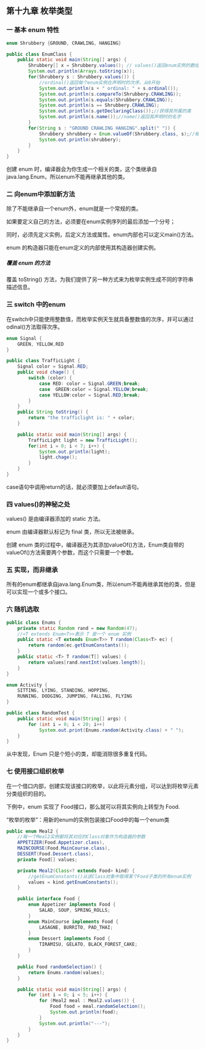 ## 第十九章 枚举类型

### 一 基本 enum 特性

```java
enum Shrubbery {GROUND, CRAWLING, HANGING}

public class EnumClass {
    public static void main(String[] args) {
        Shrubbery[] x = Shrubbery.values(); // values()返回enum实例的数组，该数组中的元素保持其在enum中声明时的顺序，values()[0] 表示第一个元素
        System.out.println(Arrays.toString(x));
        for(Shrubbery s : Shrubbery.values()) {
            //ordinal()返回每个enum实例在声明时的次序，从0开始
            System.out.println(s + " ordinal: " + s.ordinal());
            System.out.println(s.compareTo(Shrubbery.CRAWLING));
            System.out.println(s.equals(Shrubbery.CRAWLING));
            System.out.println(s == Shrubbery.CRAWLING);
            System.out.println(s.getDeclaringClass());//获得其所属的类
            System.out.println(s.name());//name()返回其声明时的名字
        }
        for(String s : "GROUND CRAWLING HANGING".split(" ")) {
            Shrubbery shrubbery = Enum.valueOf(Shrubbery.class, s);//根据名字返回enum实例
            System.out.println(shrubbery);
        }
    }
}
```

创建 enum 时，编译器会为你生成一个相关的类，这个类继承自java.lang.Enum，所以enum不能再继承其他的类。

### 二 向enum中添加新方法

除了不能继承自一个enum外，enum就是一个常规的类。

如果要定义自己的方法，必须要在enum实例序列的最后添加一个分号；

同时，必须先定义实例，后定义方法或属性。enum内部也可以定义main()方法。

enum 的构造器只能在enum定义的内部使用其构造器创建实例。

##### 覆盖 enum 的方法

覆盖 toString() 方法，为我们提供了另一种方式来为枚举实例生成不同的字符串描述信息。

### 三 switch 中的enum

在switch中只能使用整数值，而枚举实例天生就具备整数值的次序，并可以通过odinal()方法取得次序。

```java
enum Signal {
    GREEN, YELLOW,RED
}

public class TrafficLight {
    Signal color = Signal.RED;
    public void chage() {
        switch (color) {
            case RED: color = Signal.GREEN;break;
            case  GREEN:color = Signal.YELLOW;break;
            case YELLOW:color = Signal.RED;break;
        }
    }
    public String toString() {
        return "the trafficlight is: " + color;
    }

    public static void main(String[] args) {
        TrafficLight light = new TrafficLight();
        for(int i = 0; i < 7; i++) {
            System.out.println(light);
            light.chage();
        }
    }
}
```

case语句中调用return的话，就必须要加上default语句。

### 四 values()的神秘之处

values() 是由编译器添加的 static 方法。

enum 由编译器默认标记为 final 类，所以无法被继承。

创建 enum 类的过程中，编译器还为其添加valueOf()方法，Enum类自带的valueOf()方法需要两个参数，而这个只需要一个参数。

### 五 实现，而非继承

所有的enum都继承自java.lang.Enum类，所以enum不能再继承其他的类，但是可以实现一个或多个接口。

### 六 随机选取

```java
public class Enums {
    private static Random rand = new Random(47);
	//<T extends Enum<T>>表示 T 是一个 enum 实例
    public static <T extends Enum<T>> T random(Class<T> ec) {
        return random(ec.getEnumConstants());
    }
    public static <T> T random(T[] values) {
        return values[rand.nextInt(values.length)];
    }
}
```

```java
enum Activity {
    SITTING, LYING, STANDING, HOPPING,
    RUNNING, DODGING, JUMPING, FALLING, FLYING
}

public class RandomTest {
    public static void main(String[] args) {
        for (int i = 0; i < 20; i++) 
            System.out.print(Enums.random(Activity.class) + " ");
    }
}
```

从中发现，Enum 只是个短小的类，却能消除很多重复代码。

### 七 使用接口组织枚举

在一个借口内部，创建实现该接口的枚举，以此将元素分组，可以达到将枚举元素分类组织的目的。

下例中，enum 实现了 Food接口，那么就可以将其实例向上转型为 Food.

“枚举的枚举”：用新的enum的实例包装接口Food中的每一个enum类

```java
public enum Meal2 {
    //每一个Meal2实例都将其对应的Class对象作为构造器的参数
    APPETIZER(Food.Appetizer.class),
    MAINCOURSE(Food.MainCourse.class),
    DESSERT(Food.Dessert.class),
    private Food[] values;

    private Meal2(Class<? extends Food> kind) {
        //getEnumConstants()从该Class对象中取得某个Food子类的所有enum实例
        values = kind.getEnumConstants();
    }

    public interface Food {
        enum Appetizer implements Food {
            SALAD, SOUP, SPRING_ROLLS;
        }
        enum MainCourse implements Food {
            LASAGNE, BURRITO, PAD_THAI;
        }
        enum Dessert implements Food {
            TIRAMISU, GELATO, BLACK_FOREST_CAKE;
        }
    }

    public Food randomSelection() {
        return Enums.random(values);
    }

    public static void main(String[] args) {
        for (int i = 0; i < 5; i++) {
            for (Meal2 meal : Meal2.values()) {
                Food food = meal.randomSelection();
                System.out.println(food);
            }
            System.out.println("---");
        }
    }
}
```



